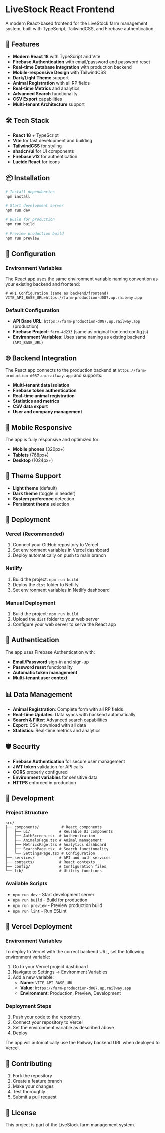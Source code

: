 # LiveStock React Frontend

A modern React-based frontend for the LiveStock farm management system, built with TypeScript, TailwindCSS, and Firebase authentication.

## 🚀 Features

- **Modern React 18** with TypeScript and Vite
- **Firebase Authentication** with email/password and password reset
- **Real-time Database Integration** with production backend
- **Mobile-responsive Design** with TailwindCSS
- **Dark/Light Theme** support
- **Animal Registration** with all RP fields
- **Real-time Metrics** and analytics
- **Advanced Search** functionality
- **CSV Export** capabilities
- **Multi-tenant Architecture** support

## 🛠️ Tech Stack

- **React 18** + TypeScript
- **Vite** for fast development and building
- **TailwindCSS** for styling
- **shadcn/ui** for UI components
- **Firebase v12** for authentication
- **Lucide React** for icons

## 📦 Installation

```bash
# Install dependencies
npm install

# Start development server
npm run dev

# Build for production
npm run build

# Preview production build
npm run preview
```

## 🔧 Configuration

### Environment Variables

The React app uses the same environment variable naming convention as your existing backend and frontend:

```env
# API Configuration (same as backend/frontend)
VITE_API_BASE_URL=https://farm-production-d087.up.railway.app
```

### Default Configuration

- **API Base URL**: `https://farm-production-d087.up.railway.app` (production)
- **Firebase Project**: `farm-4d233` (same as original frontend config.js)
- **Environment Variables**: Uses same naming as existing backend (`API_BASE_URL`)

## 🌐 Backend Integration

The React app connects to the production backend at `https://farm-production-d087.up.railway.app` and supports:

- **Multi-tenant data isolation**
- **Firebase token authentication**
- **Real-time animal registration**
- **Statistics and metrics**
- **CSV data export**
- **User and company management**

## 📱 Mobile Responsive

The app is fully responsive and optimized for:
- **Mobile phones** (320px+)
- **Tablets** (768px+)
- **Desktop** (1024px+)

## 🎨 Theme Support

- **Light theme** (default)
- **Dark theme** (toggle in header)
- **System preference** detection
- **Persistent theme** selection

## 🚀 Deployment

### Vercel (Recommended)

1. Connect your GitHub repository to Vercel
2. Set environment variables in Vercel dashboard
3. Deploy automatically on push to main branch

### Netlify

1. Build the project: `npm run build`
2. Deploy the `dist` folder to Netlify
3. Set environment variables in Netlify dashboard

### Manual Deployment

1. Build the project: `npm run build`
2. Upload the `dist` folder to your web server
3. Configure your web server to serve the React app

## 🔐 Authentication

The app uses Firebase Authentication with:
- **Email/Password** sign-in and sign-up
- **Password reset** functionality
- **Automatic token management**
- **Multi-tenant user context**

## 📊 Data Management

- **Animal Registration**: Complete form with all RP fields
- **Real-time Updates**: Data syncs with backend automatically
- **Search & Filter**: Advanced search capabilities
- **Export**: CSV download with all data
- **Statistics**: Real-time metrics and analytics

## 🛡️ Security

- **Firebase Authentication** for secure user management
- **JWT token** validation for API calls
- **CORS** properly configured
- **Environment variables** for sensitive data
- **HTTPS** enforced in production

## 📝 Development

### Project Structure

```
src/
├── components/          # React components
│   ├── ui/             # Reusable UI components
│   ├── AuthScreen.tsx  # Authentication
│   ├── AnimalsPage.tsx # Animal management
│   ├── MetricsPage.tsx # Analytics dashboard
│   ├── SearchPage.tsx  # Search functionality
│   └── SettingsPage.tsx # Configuration
├── services/           # API and auth services
├── contexts/           # React contexts
├── config/             # Configuration files
└── lib/                # Utility functions
```

### Available Scripts

- `npm run dev` - Start development server
- `npm run build` - Build for production
- `npm run preview` - Preview production build
- `npm run lint` - Run ESLint

## 🚀 Vercel Deployment

### Environment Variables

To deploy to Vercel with the correct backend URL, set the following environment variable:

1. Go to your Vercel project dashboard
2. Navigate to Settings → Environment Variables
3. Add a new variable:
   - **Name**: `VITE_API_BASE_URL`
   - **Value**: `https://farm-production-d087.up.railway.app`
   - **Environment**: Production, Preview, Development

### Deployment Steps

1. Push your code to the repository
2. Connect your repository to Vercel
3. Set the environment variable as described above
4. Deploy

The app will automatically use the Railway backend URL when deployed to Vercel.

## 🤝 Contributing

1. Fork the repository
2. Create a feature branch
3. Make your changes
4. Test thoroughly
5. Submit a pull request

## 📄 License

This project is part of the LiveStock farm management system.
